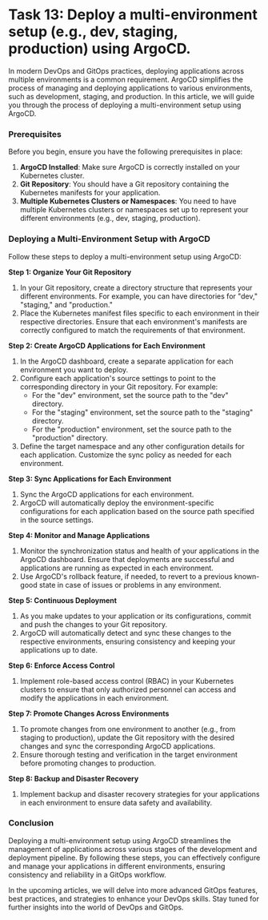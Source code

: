 # Task 13: Deploy a multi-environment setup (e.g., dev, staging, production) using ArgoCD.

In modern DevOps and GitOps practices, deploying applications across multiple environments is a common requirement. ArgoCD simplifies the process of managing and deploying applications to various environments, such as development, staging, and production. In this article, we will guide you through the process of deploying a multi-environment setup using ArgoCD.

### **Prerequisites**

Before you begin, ensure you have the following prerequisites in place:

1. **ArgoCD Installed**: Make sure ArgoCD is correctly installed on your Kubernetes cluster.
2. **Git Repository**: You should have a Git repository containing the Kubernetes manifests for your application.
3. **Multiple Kubernetes Clusters or Namespaces**: You need to have multiple Kubernetes clusters or namespaces set up to represent your different environments (e.g., dev, staging, production).

### **Deploying a Multi-Environment Setup with ArgoCD**

Follow these steps to deploy a multi-environment setup using ArgoCD:

**Step 1: Organize Your Git Repository**

1. In your Git repository, create a directory structure that represents your different environments. For example, you can have directories for "dev," "staging," and "production."
2. Place the Kubernetes manifest files specific to each environment in their respective directories. Ensure that each environment's manifests are correctly configured to match the requirements of that environment.

**Step 2: Create ArgoCD Applications for Each Environment**

1. In the ArgoCD dashboard, create a separate application for each environment you want to deploy.
2. Configure each application's source settings to point to the corresponding directory in your Git repository. For example:
    - For the "dev" environment, set the source path to the "dev" directory.
    - For the "staging" environment, set the source path to the "staging" directory.
    - For the "production" environment, set the source path to the "production" directory.
3. Define the target namespace and any other configuration details for each application. Customize the sync policy as needed for each environment.

**Step 3: Sync Applications for Each Environment**

1. Sync the ArgoCD applications for each environment.
2. ArgoCD will automatically deploy the environment-specific configurations for each application based on the source path specified in the source settings.

**Step 4: Monitor and Manage Applications**

1. Monitor the synchronization status and health of your applications in the ArgoCD dashboard. Ensure that deployments are successful and applications are running as expected in each environment.
2. Use ArgoCD's rollback feature, if needed, to revert to a previous known-good state in case of issues or problems in any environment.

**Step 5: Continuous Deployment**

1. As you make updates to your application or its configurations, commit and push the changes to your Git repository.
2. ArgoCD will automatically detect and sync these changes to the respective environments, ensuring consistency and keeping your applications up to date.

**Step 6: Enforce Access Control**

1. Implement role-based access control (RBAC) in your Kubernetes clusters to ensure that only authorized personnel can access and modify the applications in each environment.

**Step 7: Promote Changes Across Environments**

1. To promote changes from one environment to another (e.g., from staging to production), update the Git repository with the desired changes and sync the corresponding ArgoCD applications.
2. Ensure thorough testing and verification in the target environment before promoting changes to production.

**Step 8: Backup and Disaster Recovery**

1. Implement backup and disaster recovery strategies for your applications in each environment to ensure data safety and availability.

### **Conclusion**

Deploying a multi-environment setup using ArgoCD streamlines the management of applications across various stages of the development and deployment pipeline. By following these steps, you can effectively configure and manage your applications in different environments, ensuring consistency and reliability in a GitOps workflow.

In the upcoming articles, we will delve into more advanced GitOps features, best practices, and strategies to enhance your DevOps skills. Stay tuned for further insights into the world of DevOps and GitOps.